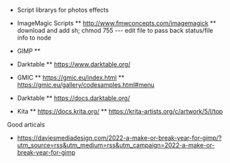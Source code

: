 - Script librarys for photos effects

- ImageMagic Scripts
  ** http://www.fmwconcepts.com/imagemagick
  ** download and add sh; chmod 755
  --- edit file to pass back status/file info to node

- GIMP
  \*\*

- Darktable
  \*\* https://www.darktable.org/

- GMIC
  ** https://gmic.eu/index.html
  ** https://gmic.eu/gallery/codesamples.html#menu
- Darktable
  \*\* https://docs.darktable.org/

- Kita
  ** https://docs.krita.org/
  ** https://krita-artists.org/c/artwork/5/l/top

Good articals

- https://daviesmediadesign.com/2022-a-make-or-break-year-for-gimp/?utm_source=rss&utm_medium=rss&utm_campaign=2022-a-make-or-break-year-for-gimp
